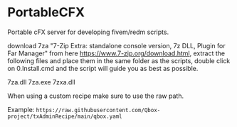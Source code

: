 # PortableCFX
Portable cFX server for developing fivem/redm scripts.

download 7za "7-Zip Extra: standalone console version, 7z DLL, Plugin for Far Manager" 
from here https://www.7-zip.org/download.html, extract the following files and place 
them in the same folder as the scripts, double click on 0.Install.cmd and the script will guide you as best as possible. 


7za.dll
7za.exe
7zxa.dll

When using a custom recipe make sure to use the raw path. 

Example: `https://raw.githubusercontent.com/Qbox-project/txAdminRecipe/main/qbox.yaml`


